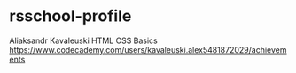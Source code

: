 # rsschool-profile
Aliaksandr Kavaleuski
HTML CSS Basics https://www.codecademy.com/users/kavaleuski.alex5481872029/achievements